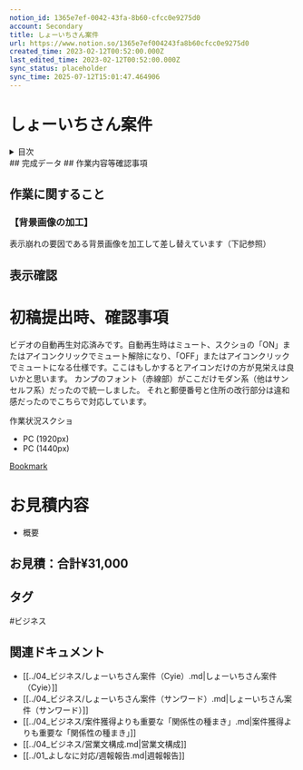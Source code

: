 ```yaml
---
notion_id: 1365e7ef-0042-43fa-8b60-cfcc0e9275d0
account: Secondary
title: しょーいちさん案件
url: https://www.notion.so/1365e7ef004243fa8b60cfcc0e9275d0
created_time: 2023-02-12T00:52:00.000Z
last_edited_time: 2023-02-12T00:52:00.000Z
sync_status: placeholder
sync_time: 2025-07-12T15:01:47.464906
---
```

# しょーいちさん案件

  
  <details>
  <summary>目次</summary>
  </details>
  ## 完成データ
  ## 作業内容等確認事項
  
  ## 作業に関すること
  ### 【背景画像の加工】
  表示崩れの要因である背景画像を加工して差し替えています（下記参照）
  
  ## 表示確認
  
  
  # 初稿提出時、確認事項
  ビデオの自動再生対応済みです。自動再生時はミュート、スクショの「ON」またはアイコンクリックでミュート解除になり、「OFF」またはアイコンクリックでミュートになる仕様です。ここはもしかするとアイコンだけの方が見栄えは良いかと思います。
  カンプのフォント（赤線部）がここだけモダン系（他はサンセルフ系）だったので統一しました。
それと郵便番号と住所の改行部分は違和感だったのでこちらで対応しています。
  
  作業状況スクショ
  - PC (1920px)
  - PC (1440px)
  
[Bookmark](https://drive.google.com/drive/folders/1IxiP_FWKxCBsWijXCif1n63ikEWsmrcv)
  # お見積内容
  - 概要
  
  ## お見積：合計¥31,000

## タグ

#ビジネス 

## 関連ドキュメント

- [[../04_ビジネス/しょーいちさん案件（Cyie）.md|しょーいちさん案件（Cyie）]]
- [[../04_ビジネス/しょーいちさん案件（サンワード）.md|しょーいちさん案件（サンワード）]]
- [[../04_ビジネス/案件獲得よりも重要な「関係性の種まき」.md|案件獲得よりも重要な「関係性の種まき」]]
- [[../04_ビジネス/営業文構成.md|営業文構成]]
- [[../01_よしなに対応/週報報告.md|週報報告]]
